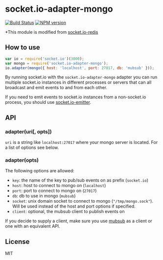 # socket.io-adapter-mongo

[![Build Status](https://secure.travis-ci.org/modit/socket.io-adapter-mongo.png)](http://travis-ci.org/modit/socket.io-adapter-mongo)
[![NPM version](https://badge.fury.io/js/socket.io-adapter-mongo.png)](http://badge.fury.io/js/socket.io-adapter-mongo)

*This module is modified from [socket.io-redis](https://github.com/Automattic/socket.io-redis)

## How to use

```js
var io = require('socket.io')(3000);
var mongo = require('socket.io-adapter-mongo');
io.adapter(mongo({ host: 'localhost', port: 27017, db: 'mubsub' }));
```

By running socket.io with the `socket.io-adapter-mongo` adapter you can run
multiple socket.io instances in different processes or servers that can
all broadcast and emit events to and from each other.

If you need to emit events to socket.io instances from a non-socket.io
process, you should use [socket.io-emitter](http:///github.com/Automattic/socket.io-emitter).

## API

### adapter(uri[, opts])

`uri` is a string like `localhost:27017` where your mongo server
is located. For a list of options see below.

### adapter(opts)

The following options are allowed:

- `key`: the name of the key to pub/sub events on as prefix (`socket.io`)
- `host`: host to connect to mongo on (`localhost`)
- `port`: port to connect to mongo on (`27017`)
- `db`: db to use in mongo (`mubsub`)
- `socket`: unix domain socket to connect to mongo (`"/tmp/mongo.sock"`). Will
  be used instead of the host and port options if specified.
- `client`: optional, the mubsub client to publish events on

If you decide to supply a client, make sure you use [mubsub](https://github.com/scttnlsn/mubsub) as a client or one with an equivalent API.

## License

MIT
